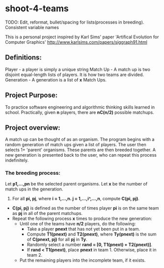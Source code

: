 # shoot-4-teams

TODO: Edit, reformat, bullet/spacing for lists(processes in breeding). Consistent variable names

This is a personal project inspired by Karl Sims' paper 'Artifical Evolution for Computer Graphics'
http://www.karlsims.com/papers/siggraph91.html

## Definitions:
Player - a player is simply a unique string
Match Up - A match up is two disjoint equal-length lists of players. It is how two teams are divided.
Generation - A generation is a list of **x** Match Ups.

## Project Purpose:
To practice software engineering and algorithmic thinking skills learned in school.
Practically, given **n** players, there are **nC(n/2)** possible matchups.

## Project overview:
A match up can be thought of as an organism. The program begins with a random generation of match ups
given a list of players. The user then selects 1+ 'parent' organisms. These parents are then breeded together.
A new generation is presented back to the user, who can repeat this process indefinitely.

### The breeding process:
Let **p1,...,pn** be the selected parent organisms.
Let **x** be the number of match ups in the generation.

1. For all **pi, pj**, where **i = 1,...,n. j = 1,...,i^,...,n**, compute **C(pi, pj)**.
  - **C(pi, pj)** is defined as the number of times player **pi** is on the same team as **pj** in all of the parent matchups.
  - Repeat the following process **x** times to produce the new generation:
    - Until one of the teams have **n/2** players, do the following:
      - Take a player **pnext** that has not yet been put in a team.
      - Compute **T1(pnext)** and **T2(pnext)**, where **Ty(pnext)** is the sum of **C(pnext, pj)** for all **pj** in **Ty**.
      - Randomly select a number **rand = [0, T1(pnext) + T2(pnext)]**.
      - If **rand < T1(pnext)**, place **pnext** in team 1. Otherwise, place it in team 2.
    - Put the remaining players into the incomplete team, if it exists.
